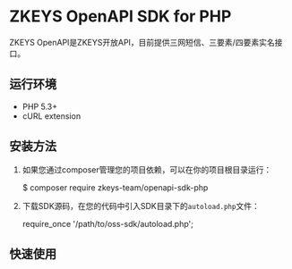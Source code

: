 # ZKEYS OpenAPI SDK for PHP

ZKEYS OpenAPI是ZKEYS开放API，目前提供三网短信、三要素/四要素实名接口。

## 运行环境

- PHP 5.3+
- cURL extension

## 安装方法

1. 如果您通过composer管理您的项目依赖，可以在你的项目根目录运行：

	$ composer require zkeys-team/openapi-sdk-php
	
2. 下载SDK源码，在您的代码中引入SDK目录下的`autoload.php`文件：

    require_once '/path/to/oss-sdk/autoload.php';
	
## 快速使用

